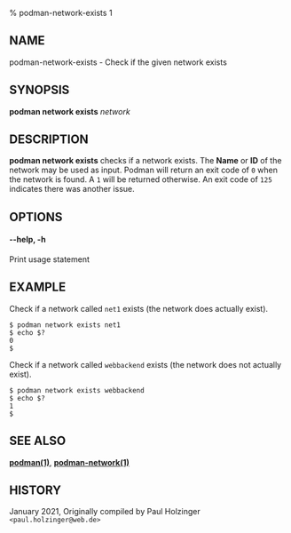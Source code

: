 % podman-network-exists 1

## NAME

podman\-network\-exists - Check if the given network exists

## SYNOPSIS

**podman network exists** _network_

## DESCRIPTION

**podman network exists** checks if a network exists. The **Name** or **ID**
of the network may be used as input. Podman will return an exit code
of `0` when the network is found. A `1` will be returned otherwise. An exit code of
`125` indicates there was another issue.

## OPTIONS

#### **--help**, **-h**

Print usage statement

## EXAMPLE

Check if a network called `net1` exists (the network does actually exist).

```
$ podman network exists net1
$ echo $?
0
$
```

Check if a network called `webbackend` exists (the network does not actually exist).

```
$ podman network exists webbackend
$ echo $?
1
$
```

## SEE ALSO

**[podman(1)](commands/podman.md)**, **[podman-network(1)](commands/podman-network/podman-network.md)**

## HISTORY

January 2021, Originally compiled by Paul Holzinger `<paul.holzinger@web.de>`
